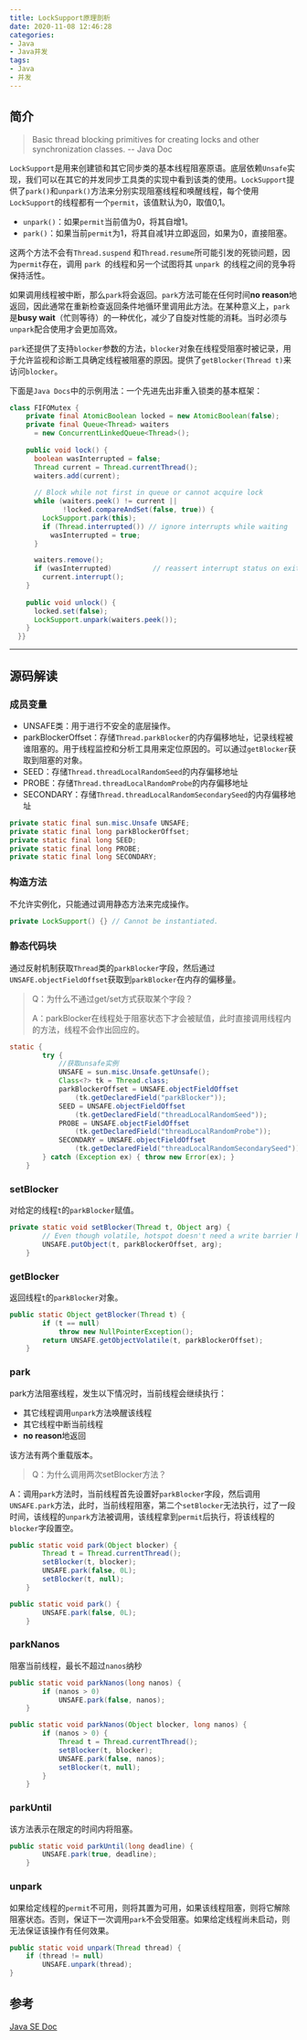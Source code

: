 ```yaml
---
title: LockSupport原理剖析
date: 2020-11-08 12:46:28
categories:
- Java
- Java并发
tags:
- Java
- 并发
---
```




## 简介

> Basic thread blocking primitives for creating locks and other synchronization classes.   -- Java Doc

`LockSupport`是用来创建锁和其它同步类的基本线程阻塞原语。底层依赖`Unsafe`实现，我们可以在其它的并发同步工具类的实现中看到该类的使用。`LockSupport`提供了`park()`和`unpark()`方法来分别实现阻塞线程和唤醒线程，每个使用`LockSupport`的线程都有一个`permit`，该值默认为0，取值0,1。

- `unpark()`：如果`permit`当前值为0，将其自增1。
- `park()`：如果当前`permit`为1，将其自减1并立即返回，如果为0，直接阻塞。

这两个方法不会有`Thread.suspend` 和`Thread.resume`所可能引发的死锁问题，因为`permit`存在，调用 `park `的线程和另一个试图将其 `unpark `的线程之间的竞争将保持活性。

如果调用线程被中断，那么`park`将会返回。`park`方法可能在任何时间**no reason**地返回，因此通常在重新检查返回条件地循环里调用此方法。在某种意义上，`park`是**busy wait**（忙则等待）的一种优化，减少了自旋对性能的消耗。当时必须与`unpark`配合使用才会更加高效。

`park`还提供了支持`blocker`参数的方法，`blocker`对象在线程受阻塞时被记录，用于允许监视和诊断工具确定线程被阻塞的原因。提供了`getBlocker(Thread t)`来访问`blocker`。



下面是`Java Docs`中的示例用法：一个先进先出非重入锁类的基本框架：

```java
class FIFOMutex {
    private final AtomicBoolean locked = new AtomicBoolean(false);
    private final Queue<Thread> waiters
      = new ConcurrentLinkedQueue<Thread>();
 
    public void lock() {
      boolean wasInterrupted = false;
      Thread current = Thread.currentThread();
      waiters.add(current);
 
      // Block while not first in queue or cannot acquire lock
      while (waiters.peek() != current ||
             !locked.compareAndSet(false, true)) {
        LockSupport.park(this);
        if (Thread.interrupted()) // ignore interrupts while waiting
          wasInterrupted = true;
      }

      waiters.remove();
      if (wasInterrupted)          // reassert interrupt status on exit
        current.interrupt();
    }
 
    public void unlock() {
      locked.set(false);
      LockSupport.unpark(waiters.peek());
    }
  }}
```



------



## 源码解读



### 成员变量



- UNSAFE类：用于进行不安全的底层操作。
- parkBlockerOffset：存储`Thread.parkBlocker`的内存偏移地址，记录线程被谁阻塞的。用于线程监控和分析工具用来定位原因的。可以通过`getBlocker`获取到阻塞的对象。
- SEED：存储`Thread.threadLocalRandomSeed`的内存偏移地址
- PROBE：存储`Thread.threadLocalRandomProbe`的内存偏移地址
- SECONDARY：存储`Thread.threadLocalRandomSecondarySeed`的内存偏移地址

```java
private static final sun.misc.Unsafe UNSAFE;
private static final long parkBlockerOffset;
private static final long SEED;
private static final long PROBE;
private static final long SECONDARY;
```



### 构造方法

不允许实例化，只能通过调用静态方法来完成操作。

```java
private LockSupport() {} // Cannot be instantiated.
```



### 静态代码块

通过反射机制获取`Thread`类的`parkBlocker`字段，然后通过`UNSAFE.objectFieldOffset`获取到`parkBlocker`在内存的偏移量。

> Q：为什么不通过get/set方式获取某个字段？
>
> A：parkBlocker在线程处于阻塞状态下才会被赋值，此时直接调用线程内的方法，线程不会作出回应的。

```java
static {
        try {
            //获取unsafe实例
            UNSAFE = sun.misc.Unsafe.getUnsafe();
            Class<?> tk = Thread.class;
            parkBlockerOffset = UNSAFE.objectFieldOffset
                (tk.getDeclaredField("parkBlocker"));
            SEED = UNSAFE.objectFieldOffset
                (tk.getDeclaredField("threadLocalRandomSeed"));
            PROBE = UNSAFE.objectFieldOffset
                (tk.getDeclaredField("threadLocalRandomProbe"));
            SECONDARY = UNSAFE.objectFieldOffset
                (tk.getDeclaredField("threadLocalRandomSecondarySeed"));
        } catch (Exception ex) { throw new Error(ex); }
    }
```



### setBlocker

对给定的线程`t`的`parkBlocker`赋值。

```java
private static void setBlocker(Thread t, Object arg) {
        // Even though volatile, hotspot doesn't need a write barrier here.
        UNSAFE.putObject(t, parkBlockerOffset, arg);
    }
```



### getBlocker

返回线程`t`的`parkBlocker`对象。

```java
public static Object getBlocker(Thread t) {
        if (t == null)
            throw new NullPointerException();
        return UNSAFE.getObjectVolatile(t, parkBlockerOffset);
    }
```



### park



park方法阻塞线程，发生以下情况时，当前线程会继续执行：

- 其它线程调用`unpark`方法唤醒该线程
- 其它线程中断当前线程
- **no reason**地返回

该方法有两个重载版本。

> Q：为什么调用两次setBlocker方法？

A：调用`park`方法时，当前线程首先设置好`parkBlocker`字段，然后调用`UNSAFE.park`方法，此时，当前线程阻塞，第二个`setBlocker`无法执行，过了一段时间，该线程的`unpark`方法被调用，该线程拿到`permit`后执行，将该线程的`blocker`字段置空。



```java
public static void park(Object blocker) {
        Thread t = Thread.currentThread();
        setBlocker(t, blocker);
        UNSAFE.park(false, 0L);
        setBlocker(t, null);
    }

public static void park() {
        UNSAFE.park(false, 0L);
    }
```



### parkNanos

阻塞当前线程，最长不超过`nanos`纳秒

```java
public static void parkNanos(long nanos) {
        if (nanos > 0)
            UNSAFE.park(false, nanos);
    }

public static void parkNanos(Object blocker, long nanos) {
        if (nanos > 0) {
            Thread t = Thread.currentThread();
            setBlocker(t, blocker);
            UNSAFE.park(false, nanos);
            setBlocker(t, null);
        }
    }
```



### parkUntil

该方法表示在限定的时间内将阻塞。

```java
public static void parkUntil(long deadline) {
        UNSAFE.park(true, deadline);
    }
```



### unpark

如果给定线程的`permit`不可用，则将其置为可用，如果该线程阻塞，则将它解除阻塞状态。否则，保证下一次调用`park`不会受阻塞。如果给定线程尚未启动，则无法保证该操作有任何效果。

```java
public static void unpark(Thread thread) {
    if (thread != null)
        UNSAFE.unpark(thread);
}
```





## 参考

[Java SE Doc](https://docs.oracle.com/javase/8/docs/api/java/util/concurrent/locks/LockSupport.html#park--)

